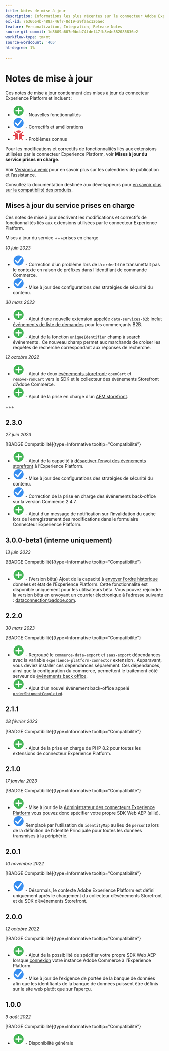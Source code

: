 ```yaml
---
title: Notes de mise à jour
description: Informations les plus récentes sur le connecteur Adobe Experience Platform depuis Adobe Commerce.
exl-id: 7636664b-488a-46f7-8d19-a9faac126aec
feature: Personalization, Integration, Release Notes
source-git-commit: 1d8609a607e0bcb74fdef47fb8e4e582085836e2
workflow-type: tm+mt
source-wordcount: '465'
ht-degree: 1%

---
```


# Notes de mise à jour

Ces notes de mise à jour contiennent des mises à jour du connecteur Experience Platform et incluent :

* ![Nouveau](../assets/new.svg) - Nouvelles fonctionnalités
* ![Correction](../assets/fix.svg) - Correctifs et améliorations
* ![Bogue](../assets/bug.svg) - Problèmes connus

Pour les modifications et correctifs de fonctionnalités liés aux extensions utilisées par le connecteur Experience Platform, voir **Mises à jour du service prises en charge**.

Voir [Versions à venir](https://experienceleague.adobe.com/docs/commerce-operations/release/planning/schedule.html) pour en savoir plus sur les calendriers de publication et l’assistance.

Consultez la documentation destinée aux développeurs pour [en savoir plus sur la compatibilité des produits](https://experienceleague.adobe.com/docs/commerce-operations/release/product-availability.html).

## Mises à jour du service prises en charge

Ces notes de mise à jour décrivent les modifications et correctifs de fonctionnalités liés aux extensions utilisées par le connecteur Experience Platform.

Mises à jour du service +++prises en charge

_10 juin 2023_

* ![Correction](../assets/fix.svg) - Correction d’un problème lors de la `orderId` ne transmettait pas le contexte en raison de préfixes dans l’identifiant de commande Commerce.
* ![Correction](../assets/fix.svg) - Mise à jour des configurations des stratégies de sécurité du contenu.

_30 mars 2023_

* ![Nouveau](../assets/new.svg) - Ajout d’une nouvelle extension appelée `data-services-b2b` inclut [événements de liste de demandes](events.md#b2b-events) pour les commerçants B2B.
* ![Nouveau](../assets/new.svg) - Ajout de la fonction `uniqueIdentifier` champ à [search](events.md#search-events) événements . Ce nouveau champ permet aux marchands de croiser les requêtes de recherche correspondant aux réponses de recherche.

_12 octobre 2022_

* ![Nouveau](../assets/new.svg) - Ajout de deux [événements storefront](events.md): `openCart` et `removeFromCart` vers le SDK et le collecteur des événements Storefront d’Adobe Commerce.
* ![Nouveau](../assets/new.svg) - Ajout de la prise en charge d’un [AEM storefront](overview.md#aem-support).

+++

## 2.3.0

_27 juin 2023_

[!BADGE Compatibilité]{type=Informative tooltip="Compatibilité"}

* ![Nouveau](../assets/new.svg) - Ajout de la capacité à [désactiver l’envoi des événements storefront](connect-data.md#data-collection) à l’Experience Platform.
* ![Correction](../assets/fix.svg) - Mise à jour des configurations des stratégies de sécurité du contenu.
* ![Correction](../assets/fix.svg) - Correction de la prise en charge des événements back-office sur la version Commerce 2.4.7.
* ![Nouveau](../assets/new.svg) - Ajout d’un message de notification sur l’invalidation du cache lors de l’enregistrement des modifications dans le formulaire Connecteur Experience Platform.


## 3.0.0-beta1 (interne uniquement)

_13 juin 2023_

[!BADGE Compatibilité]{type=Informative tooltip="Compatibilité"}

* ![Nouveau](../assets/new.svg) - (Version bêta) Ajout de la capacité à [envoyer l’ordre historique](connect-data.md#beta-send-historical-order-data) données et état de l’Experience Platform. Cette fonctionnalité est disponible uniquement pour les utilisateurs bêta. Vous pouvez rejoindre la version bêta en envoyant un courrier électronique à l’adresse suivante : [dataconnection@adobe.com](mailto:dataconnection@adobe.com).

## 2.2.0

_30 mars 2023_

[!BADGE Compatibilité]{type=Informative tooltip="Compatibilité"}

* ![Nouveau](../assets/new.svg) - Regroupé le `commerce-data-export` et `saas-export` dépendances avec la variable `experience-platform-connector` extension . Auparavant, vous deviez installer ces dépendances séparément. Ces dépendances, ainsi que la configuration du commerce, permettent le traitement côté serveur de [événements back office](events.md#back-office-events).
* ![Nouveau](../assets/new.svg) - Ajout d’un nouvel événement back-office appelé [`orderShipmentCompleted`](events.md#ordershipmentcompleted).

## 2.1.1

_28 février 2023_

[!BADGE Compatibilité]{type=Informative tooltip="Compatibilité"}

* ![Nouveau](../assets/new.svg) - Ajout de la prise en charge de PHP 8.2 pour toutes les extensions de connecteur Experience Platform.

## 2.1.0

_17 janvier 2023_

[!BADGE Compatibilité]{type=Informative tooltip="Compatibilité"}

* ![Nouveau](../assets/new.svg) - Mise à jour de la [Administrateur des connecteurs Experience Platform](connect-data.md) vous pouvez donc spécifier votre propre SDK Web AEP (allié).
* ![Correction](../assets/fix.svg) Remplacé par l’utilisation de `identityMap` au lieu de `personID` lors de la définition de l’identité Principale pour toutes les données transmises à la périphérie.

## 2.0.1

_10 novembre 2022_

[!BADGE Compatibilité]{type=Informative tooltip="Compatibilité"}

* ![Correction d’un problème](../assets/fix.svg) - Désormais, le contexte Adobe Experience Platform est défini uniquement après le chargement du collecteur d’événements Storefront et du SDK d’événements Storefront.

## 2.0.0

_12 octobre 2022_

[!BADGE Compatibilité]{type=Informative tooltip="Compatibilité"}

* ![Nouveau](../assets/new.svg) - Ajout de la possibilité de spécifier votre propre SDK Web AEP lorsque [connexion](connect-data.md) votre instance Adobe Commerce à l’Experience Platform.
* ![Correction](../assets/fix.svg) - Mise à jour de l’exigence de portée de la banque de données afin que les identifiants de la banque de données puissent être définis sur le site web plutôt que sur l’aperçu.

## 1.0.0

_9 août 2022_

[!BADGE Compatibilité]{type=Informative tooltip="Compatibilité"}

* ![Nouveau](../assets/new.svg) - Disponibilité générale
